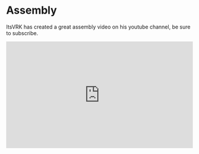 # Assembly

ItsVRK has created a great assembly video on his youtube channel, be sure to subscribe.

<style>
.vid-container {
    position: relative;
    padding-bottom: 50%;
    padding-top: 35px;
    height: 0;
    overflow: hidden;   /* optional */
}

.vid-container iframe,
.vid-container object,
.vid-container embed {
    position: absolute;
    top: 0;
    left: 0;
    width: 100%;
    height: 100%;
}
</style>

<div class="vid-container">
  <iframe src="https://www.youtube.com/embed/pm5ccwFLaeg?si=dhensQqlGYOlPZtj" title="YouTube video player" frameborder="0" allow="accelerometer; autoplay; clipboard-write; encrypted-media; gyroscope; picture-in-picture; web-share" referrerpolicy="strict-origin-when-cross-origin" allowfullscreen></iframe>
</div>